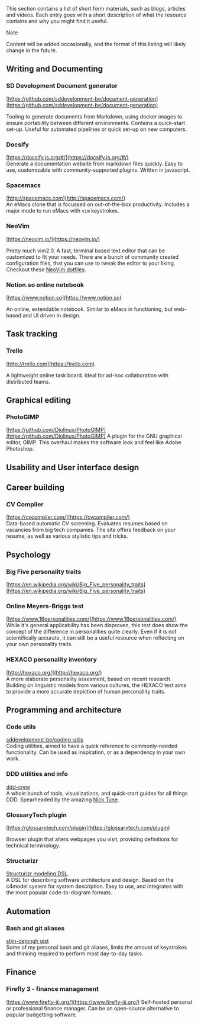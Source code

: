 
This section contains a list of short form materials, such as blogs, articles and videos.
Each entry goes with a short description of what the resource contains and why you might find it useful.

> [!NOTE]
> Content will be added occasionally, and the format of this listing will likely change in the future.

## Writing and Documenting

### SD Development Document generator
[https://github.com/sddevelopment-be/document-generation](https://github.com/sddevelopment-be/document-generation)  

Tooling to generate documents from Markdown, using docker images to ensure portability between different environments. Contains a quick-start set-up. Useful for automated pipelines or quick set-up on new computers.

### Docsify
[https://docsify.js.org/#/](https://docsify.js.org/#/)  
Generate a documentation website from markdown files quickly. Easy to use, customizable with community-supported plugins. Written in javascript.

### Spacemacs
[http://spacemacs.com](http://spacemacs.com/)  
An eMacs clone that is focussed on out-of-the-box productivity. Includes a major mode to run eMacs with `vim` keystrokes.

### NeoVim
[https://neovim.io/](https://neovim.io/)  

Pretty much vim2.0. A fast, terminal based text editor that can be customized to fit your needs.
There are a bunch of community created configuration files, that you can use to tweak the editor to your liking. 
Checkout these [NeoVim dotfiles](https://github.com/topics/neovim-dotfiles).

### Notion.so online notebook
[https://www.notion.so](https://www.notion.so)  

An online, extendable notebook. Similar to eMacs in functioning, but web-based and UI driven in design.

## Task tracking

### Trello
[http://trello.com](https://trello.com)  

A lightweight online task board. Ideal for ad-hoc collaboration with distributed teams.

## Graphical editing

### PhotoGIMP
[https://github.com/Diolinux/PhotoGIMP](https://github.com/Diolinux/PhotoGIMP)
A plugin for the GNU graphical editor, GIMP. This overhaul makes the software look and feel like Adobe Photoshop.

## Usability and User interface design

## Career building

### CV Compiler
[https://cvcompiler.com/](https://cvcompiler.com/)  
Data-based automatic CV screening. Evaluates resumes based on vacancies from big tech companies. The site offers feedback on your resume, as well 
as various stylistic tips and tricks.

## Psychology

### Big Five personality traits
[https://en.wikipedia.org/wiki/Big_Five_personality_traits](https://en.wikipedia.org/wiki/Big_Five_personality_traits)

### Online Meyers-Briggs test
[https://www.16personalities.com/](https://www.16personalities.com/)  
While it's general applicability has been disproven, this test does show the concept of the difference in personalities quite clearly. Even if it is not scientifically accurate, it can still be a useful  resource when reflecting on your own personality traits.

### HEXACO personality inventory
[http://hexaco.org/](http://hexaco.org/)  
A more elaborate personality assesment, based on recent research. Building on linguistic models from various cultures, the HEXACO test aims to provide a more accurate depiction of human personallity traits.

## Programming and architecture

### Code utils
[sddevelopment-be/coding-utils](https://github.com/sddevelopment-be/coding-utils)  
Coding utilities, aimed to have a quick reference to commonly-needed functionality. Can be used as inspiration, or as a dependency in your own work.

### DDD utilities and info
[ddd-crew](https://github.com/ddd-crew)  
A whole bunch of tools, visualizations, and quick-start guides for all things DDD. Spearheaded by the amazing [Nick Tune](https://github.com/NTCoding).

### GlossaryTech plugin
[https://glossarytech.com/plugin](https://glossarytech.com/plugin)

Browser plugin that alters webpages you visit, providing definitions for technical terminology.

### Structurizr 
[Structurizr modeling DSL](https://github.com/structurizr/dsl).  
A DSL for describing software architecture and design. Based on the c4model system for system description. Easy to use, and integrates with the most popular code-to-diagram formats.

## Automation

### Bash and git aliases
[stijn-dejongh gist](https://gist.github.com/stijn-dejongh/b55e91a775b6b6e95fbbc5d529132a87)  
Some of my personal bash and git aliases, limits the amount of keystrokes and thinking required to perform most day-to-day tasks.

## Finance

### Firefly 3 - finance management
[https://www.firefly-iii.org/](https://www.firefly-iii.org/)
Self-hosted personal or professional finance manager. Can be an open-source alternative to popular budgetting software.
